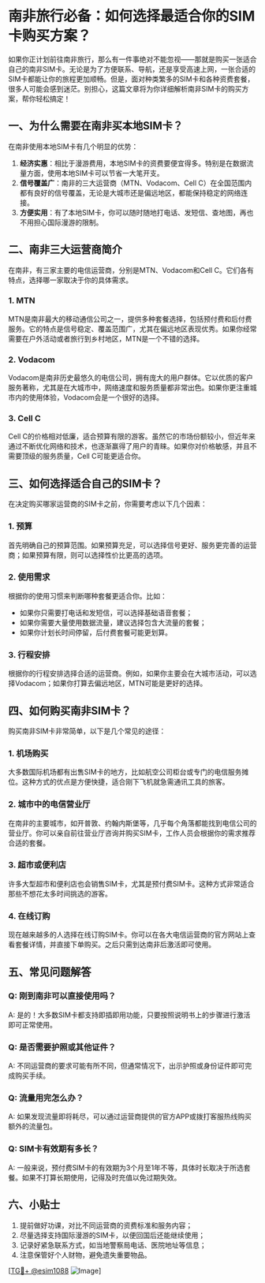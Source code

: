 # 南非旅行必备：如何选择最适合你的SIM卡购买方案？

如果你正计划前往南非旅行，那么有一件事绝对不能忽视——那就是购买一张适合自己的南非SIM卡。无论是为了方便联系、导航，还是享受高速上网，一张合适的SIM卡都能让你的旅程更加顺畅。但是，面对种类繁多的SIM卡和各种资费套餐，很多人可能会感到迷茫。别担心，这篇文章将为你详细解析南非SIM卡的购买方案，帮你轻松搞定！

## 一、为什么需要在南非买本地SIM卡？

在南非使用本地SIM卡有几个明显的优势：

1. **经济实惠**：相比于漫游费用，本地SIM卡的资费要便宜得多。特别是在数据流量方面，使用本地SIM卡可以节省一大笔开支。
2. **信号覆盖广**：南非的三大运营商（MTN、Vodacom、Cell C）在全国范围内都有良好的信号覆盖，无论是大城市还是偏远地区，都能保持稳定的网络连接。
3. **方便实用**：有了本地SIM卡，你可以随时随地打电话、发短信、查地图，再也不用担心国际漫游的限制。

## 二、南非三大运营商简介

在南非，有三家主要的电信运营商，分别是MTN、Vodacom和Cell C。它们各有特点，选择哪一家取决于你的具体需求。

### 1. MTN
MTN是南非最大的移动通信公司之一，提供多种套餐选择，包括预付费和后付费服务。它的特点是信号稳定、覆盖范围广，尤其在偏远地区表现优秀。如果你经常需要在户外活动或者旅行到乡村地区，MTN是一个不错的选择。

### 2. Vodacom
Vodacom是南非历史最悠久的电信公司，拥有庞大的用户群体。它以优质的客户服务著称，尤其是在大城市中，网络速度和服务质量都非常出色。如果你更注重城市内的使用体验，Vodacom会是一个很好的选择。

### 3. Cell C
Cell C的价格相对低廉，适合预算有限的游客。虽然它的市场份额较小，但近年来通过不断优化网络和技术，也逐渐赢得了用户的青睐。如果你对价格敏感，并且不需要顶级的服务质量，Cell C可能更适合你。

## 三、如何选择适合自己的SIM卡？

在决定购买哪家运营商的SIM卡之前，你需要考虑以下几个因素：

### 1. 预算
首先明确自己的预算范围。如果预算充足，可以选择信号更好、服务更完善的运营商；如果预算有限，则可以选择性价比更高的选项。

### 2. 使用需求
根据你的使用习惯来判断哪种套餐更适合你。比如：
- 如果你只需要打电话和发短信，可以选择基础语音套餐；
- 如果你需要大量使用数据流量，建议选择包含大流量的套餐；
- 如果你计划长时间停留，后付费套餐可能更划算。

### 3. 行程安排
根据你的行程安排选择合适的运营商。例如，如果你主要会在大城市活动，可以选择Vodacom；如果你打算去偏远地区，MTN可能是更好的选择。

## 四、如何购买南非SIM卡？

购买南非SIM卡非常简单，以下是几个常见的途径：

### 1. 机场购买
大多数国际机场都有出售SIM卡的地方，比如航空公司柜台或专门的电信服务摊位。这种方式的优点是方便快捷，适合刚下飞机就急需通讯工具的旅客。

### 2. 城市中的电信营业厅
在南非的主要城市，如开普敦、约翰内斯堡等，几乎每个角落都能找到电信公司的营业厅。你可以亲自前往营业厅咨询并购买SIM卡，工作人员会根据你的需求推荐合适的套餐。

### 3. 超市或便利店
许多大型超市和便利店也会销售SIM卡，尤其是预付费SIM卡。这种方式非常适合那些不想花太多时间挑选的游客。

### 4. 在线订购
现在越来越多的人选择在线订购SIM卡。你可以在各大电信运营商的官方网站上查看套餐详情，并直接下单购买。之后只需到达南非后激活即可使用。

## 五、常见问题解答

### Q: 刚到南非可以直接使用吗？
A: 是的！大多数SIM卡都支持即插即用功能，只要按照说明书上的步骤进行激活即可正常使用。

### Q: 是否需要护照或其他证件？
A: 不同运营商的要求可能有所不同，但通常情况下，出示护照或身份证件即可完成购买手续。

### Q: 流量用完怎么办？
A: 如果发现流量即将耗尽，可以通过运营商提供的官方APP或拨打客服热线购买额外的流量包。

### Q: SIM卡有效期有多长？
A: 一般来说，预付费SIM卡的有效期为3个月至1年不等，具体时长取决于所选套餐。如果不打算长期使用，记得及时充值以免过期失效。

## 六、小贴士

1. 提前做好功课，对比不同运营商的资费标准和服务内容；
2. 尽量选择支持国际漫游的SIM卡，以便回国后还能继续使用；
3. 记录好紧急联系方式，如当地警察局电话、医院地址等信息；
4. 注意保管好个人财物，避免遗失重要物品。

[[TG💪+ @esim1088](https://t.me/s/esim1088) ![Image](https://i.postimg.cc/4NQfJmqS/Snipaste-2025-05-13-00-14-12.png)]